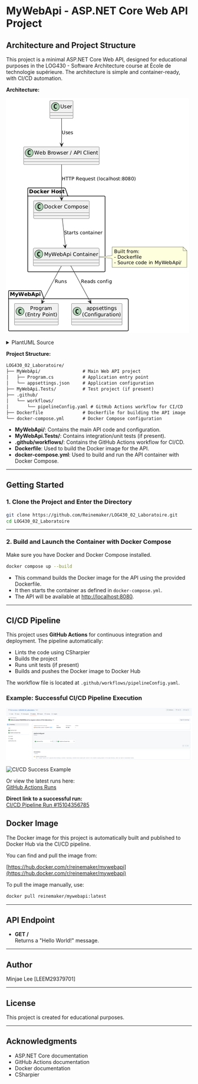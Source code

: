 # MyWebApi - ASP.NET Core Web API Project

## Architecture and Project Structure

This project is a minimal ASP.NET Core Web API, designed for educational purposes in the LOG430 - Software Architecture course at École de technologie supérieure. The architecture is simple and container-ready, with CI/CD automation.

**Architecture:**

![Project Architecture](docs/architecture.png)

<details>
<summary>PlantUML Source</summary>

```plantuml
@startuml
!define RECTANGLE class

RECTANGLE User
RECTANGLE "Web Browser / API Client" as Client

User --> Client : Uses

package "Docker Host" {
    RECTANGLE "Docker Compose" as Compose
    RECTANGLE "MyWebApi Container" as ApiContainer
}

package "MyWebApi" {
    RECTANGLE "Program\n(Entry Point)"
    RECTANGLE "appsettings\n(Configuration)"
}

Client --> Compose : HTTP Request (localhost:8080)
Compose --> ApiContainer : Starts container
ApiContainer --> "Program\n(Entry Point)" : Runs
ApiContainer --> "appsettings\n(Configuration)" : Reads config

note right of ApiContainer
  Built from:
  - Dockerfile
  - Source code in MyWebApi/
end note
@enduml
```
</details>

**Project Structure:**
```
LOG430_02_Laboratoire/
├── MyWebApi/                # Main Web API project
│   ├── Program.cs           # Application entry point
│   └── appsettings.json     # Application configuration
├── MyWebApi.Tests/          # Test project (if present)
├── .github/
│   └── workflows/
│       └── pipelineConfig.yaml # GitHub Actions workflow for CI/CD
├── Dockerfile               # Dockerfile for building the API image
└── docker-compose.yml       # Docker Compose configuration
```

- **MyWebApi/**: Contains the main API code and configuration.
- **MyWebApi.Tests/**: Contains integration/unit tests (if present).
- **.github/workflows/**: Contains the GitHub Actions workflow for CI/CD.
- **Dockerfile**: Used to build the Docker image for the API.
- **docker-compose.yml**: Used to build and run the API container with Docker Compose.

---

## Getting Started

### 1. Clone the Project and Enter the Directory

```bash
git clone https://github.com/Reinemaker/LOG430_02_Laboratoire.git
cd LOG430_02_Laboratoire
```

---

### 2. Build and Launch the Container with Docker Compose

Make sure you have Docker and Docker Compose installed.

```bash
docker compose up --build
```

- This command builds the Docker image for the API using the provided Dockerfile.
- It then starts the container as defined in `docker-compose.yml`.
- The API will be available at [http://localhost:8080](http://localhost:8080).

---

## CI/CD Pipeline

This project uses **GitHub Actions** for continuous integration and deployment. The pipeline automatically:
- Lints the code using CSharpier
- Builds the project
- Runs unit tests (if present)
- Builds and pushes the Docker image to Docker Hub

The workflow file is located at `.github/workflows/pipelineConfig.yaml`.

### Example: Successful CI/CD Pipeline Execution

![Successful Example of the Pipeline](docs/pipeline_success_screenshot.png)

![CI/CD Success Example](https://github.com/Reinemaker/LOG430_02_Laboratoire/actions/workflows/pipelineConfig.yaml/badge.svg)

Or view the latest runs here:  
[GitHub Actions Runs](https://github.com/Reinemaker/LOG430_02_Laboratoire/actions)

**Direct link to a successful run:**  
[CI/CD Pipeline Run #15104356785](https://github.com/Reinemaker/LOG430_02_Laboratoire/actions/runs/15104356785)

## Docker Image

The Docker image for this project is automatically built and published to Docker Hub via the CI/CD pipeline.

You can find and pull the image from:

[https://hub.docker.com/r/reinemaker/mywebapi](https://hub.docker.com/r/reinemaker/mywebapi)

To pull the image manually, use:

```bash
docker pull reinemaker/mywebapi:latest
```

---

## API Endpoint

- **GET /**  
  Returns a "Hello World!" message.

---

## Author

Minjae Lee [LEEM29379701]

---

## License

This project is created for educational purposes.

---

## Acknowledgments

- ASP.NET Core documentation
- GitHub Actions documentation
- Docker documentation
- CSharpier
